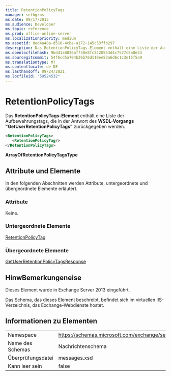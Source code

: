 ```yaml
---
title: RetentionPolicyTags
manager: sethgros
ms.date: 09/17/2015
ms.audience: Developer
ms.topic: reference
ms.prod: office-online-server
ms.localizationpriority: medium
ms.assetid: 8ed4a48a-d510-4cbe-a172-145c33ffb297
description: Das RetentionPolicyTags-Element enthält eine Liste der Aufbewahrungstags, die in der Antwort des WSDL-Vorgangs "GetUserRetentionPolicyTags" zurückgegeben werden.
ms.openlocfilehash: 9bd41a0826aff38e8fc2420553d4c7527c5a8e33
ms.sourcegitcommit: 54f6cd5a704b36b76d110ee53a6d6c1c3e15f5a9
ms.translationtype: MT
ms.contentlocale: de-DE
ms.lasthandoff: 09/24/2021
ms.locfileid: "59524532"
---
```

# <a name="retentionpolicytags"></a>RetentionPolicyTags

Das **RetentionPolicyTags-Element** enthält eine Liste der Aufbewahrungstags, die in der Antwort des **WSDL-Vorgangs "GetUserRetentionPolicyTags"** zurückgegeben werden. 
  
```XML
<RetentionPolicyTags>
   <RetentionPolicyTag/>
</RetentionPolicyTags>
```

 **ArrayOfRetentionPolicyTagsType**
## <a name="attributes-and-elements"></a>Attribute und Elemente

In den folgenden Abschnitten werden Attribute, untergeordnete und übergeordnete Elemente erläutert.
  
### <a name="attributes"></a>Attribute

Keine.
  
### <a name="child-elements"></a>Untergeordnete Elemente

[RetentionPolicyTag](retentionpolicytag.md)
  
### <a name="parent-elements"></a>Übergeordnete Elemente

[GetUserRetentionPolicyTagsResponse](getuserretentionpolicytagsresponse.md)
  
## <a name="remarks"></a>HinwBemerkungeneise

Dieses Element wurde in Exchange Server 2013 eingeführt.
  
Das Schema, das dieses Element beschreibt, befindet sich im virtuellen IIS-Verzeichnis, das Exchange-Webdienste hostet.
  
## <a name="element-information"></a>Informationen zu Elementen

|||
|:-----|:-----|
|Namespace  <br/> |https://schemas.microsoft.com/exchange/services/2006/messages  <br/> |
|Name des Schemas  <br/> |Nachrichtenschema  <br/> |
|Überprüfungsdatei  <br/> |messages.xsd  <br/> |
|Kann leer sein  <br/> |false  <br/> |
   

